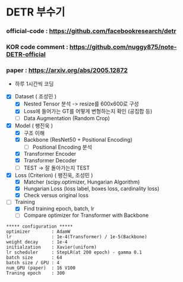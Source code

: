 # DETR 부수기

### official-code : https://github.com/facebookresearch/detr

### KOR code comment : https://github.com/nuggy875/note-DETR-official

### paper : https://arxiv.org/abs/2005.12872

- 하루 1시간씩 코딩

- [x] Dataset ( 조성민 )
  - [x] Nested Tensor 분석 -> resize를 600x600로 구성
  - [x] Loss에 들어가는 GT를 어떻게 변형하는지 확인 (공집합 등)
  - [ ] Data Augmentation (Random Crop)
- [x] Model ( 팽진욱 )
  - [x] 구조 이해
  - [x] Backbone (ResNet50 + Positional Encoding)
    - [ ] Positional Encoding 분석
  - [x] Transformer Encoder
  - [x] Transformer Decoder
  - [ ] TEST -> 잘 돌아가는지 TEST
- [x] Loss (Criterion) ( 팽진욱, 조성민 )
  - [x] Matcher (scipy.optimizer, Hungarian Algorithm)
  - [x] Hungarian Loss (loss label, boxes loss, cardinality loss)
  - [x] Check versus original loss
- [ ] Training
  - [x] Find training epoch, batch, lr
  - [ ] Compare optimizer for Transformer with Backbone

```
***** configuration *****
optimizer        : AdamW
lr               : 1e-4(Transformer) / 1e-5(Backbone)
weight decay     : 1e-4
initialzation    : Xavier(uniform)
lr scheduler     : StepLR(at 200 epoch) - gamma 0.1
batch size       : 64
batch size / GPU : 4 
num_GPU (paper)  : 16 V100
Traning epoch    : 300
```
  
  
